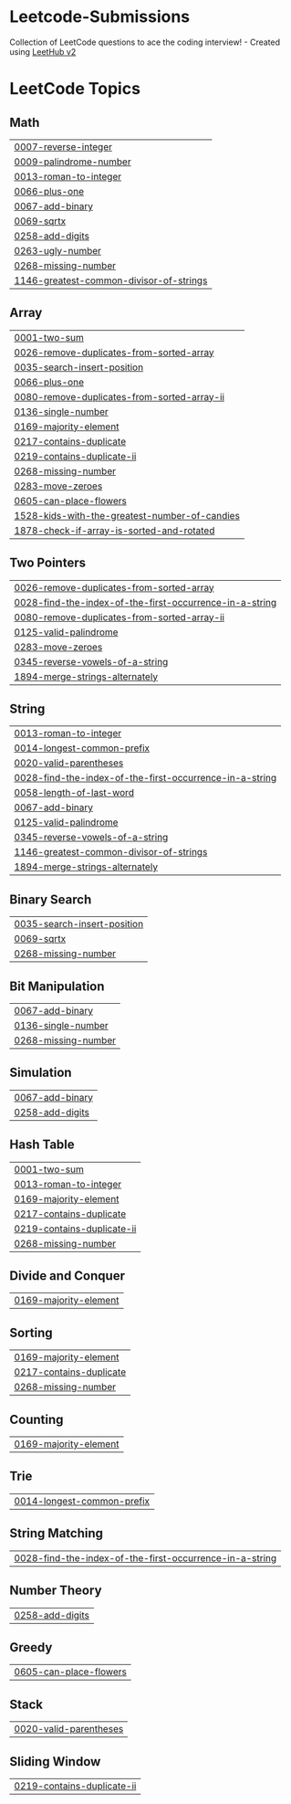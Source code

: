 # Leetcode-Submissions
Collection of LeetCode questions to ace the coding interview! - Created using [LeetHub v2](https://github.com/arunbhardwaj/LeetHub-2.0)

<!---LeetCode Topics Start-->
# LeetCode Topics
## Math
|  |
| ------- |
| [0007-reverse-integer](https://github.com/arrenndajo/Leetcode-Submissions/tree/master/0007-reverse-integer) |
| [0009-palindrome-number](https://github.com/arrenndajo/Leetcode-Submissions/tree/master/0009-palindrome-number) |
| [0013-roman-to-integer](https://github.com/arrenndajo/Leetcode-Submissions/tree/master/0013-roman-to-integer) |
| [0066-plus-one](https://github.com/arrenndajo/Leetcode-Submissions/tree/master/0066-plus-one) |
| [0067-add-binary](https://github.com/arrenndajo/Leetcode-Submissions/tree/master/0067-add-binary) |
| [0069-sqrtx](https://github.com/arrenndajo/Leetcode-Submissions/tree/master/0069-sqrtx) |
| [0258-add-digits](https://github.com/arrenndajo/Leetcode-Submissions/tree/master/0258-add-digits) |
| [0263-ugly-number](https://github.com/arrenndajo/Leetcode-Submissions/tree/master/0263-ugly-number) |
| [0268-missing-number](https://github.com/arrenndajo/Leetcode-Submissions/tree/master/0268-missing-number) |
| [1146-greatest-common-divisor-of-strings](https://github.com/arrenndajo/Leetcode-Submissions/tree/master/1146-greatest-common-divisor-of-strings) |
## Array
|  |
| ------- |
| [0001-two-sum](https://github.com/arrenndajo/Leetcode-Submissions/tree/master/0001-two-sum) |
| [0026-remove-duplicates-from-sorted-array](https://github.com/arrenndajo/Leetcode-Submissions/tree/master/0026-remove-duplicates-from-sorted-array) |
| [0035-search-insert-position](https://github.com/arrenndajo/Leetcode-Submissions/tree/master/0035-search-insert-position) |
| [0066-plus-one](https://github.com/arrenndajo/Leetcode-Submissions/tree/master/0066-plus-one) |
| [0080-remove-duplicates-from-sorted-array-ii](https://github.com/arrenndajo/Leetcode-Submissions/tree/master/0080-remove-duplicates-from-sorted-array-ii) |
| [0136-single-number](https://github.com/arrenndajo/Leetcode-Submissions/tree/master/0136-single-number) |
| [0169-majority-element](https://github.com/arrenndajo/Leetcode-Submissions/tree/master/0169-majority-element) |
| [0217-contains-duplicate](https://github.com/arrenndajo/Leetcode-Submissions/tree/master/0217-contains-duplicate) |
| [0219-contains-duplicate-ii](https://github.com/arrenndajo/Leetcode-Submissions/tree/master/0219-contains-duplicate-ii) |
| [0268-missing-number](https://github.com/arrenndajo/Leetcode-Submissions/tree/master/0268-missing-number) |
| [0283-move-zeroes](https://github.com/arrenndajo/Leetcode-Submissions/tree/master/0283-move-zeroes) |
| [0605-can-place-flowers](https://github.com/arrenndajo/Leetcode-Submissions/tree/master/0605-can-place-flowers) |
| [1528-kids-with-the-greatest-number-of-candies](https://github.com/arrenndajo/Leetcode-Submissions/tree/master/1528-kids-with-the-greatest-number-of-candies) |
| [1878-check-if-array-is-sorted-and-rotated](https://github.com/arrenndajo/Leetcode-Submissions/tree/master/1878-check-if-array-is-sorted-and-rotated) |
## Two Pointers
|  |
| ------- |
| [0026-remove-duplicates-from-sorted-array](https://github.com/arrenndajo/Leetcode-Submissions/tree/master/0026-remove-duplicates-from-sorted-array) |
| [0028-find-the-index-of-the-first-occurrence-in-a-string](https://github.com/arrenndajo/Leetcode-Submissions/tree/master/0028-find-the-index-of-the-first-occurrence-in-a-string) |
| [0080-remove-duplicates-from-sorted-array-ii](https://github.com/arrenndajo/Leetcode-Submissions/tree/master/0080-remove-duplicates-from-sorted-array-ii) |
| [0125-valid-palindrome](https://github.com/arrenndajo/Leetcode-Submissions/tree/master/0125-valid-palindrome) |
| [0283-move-zeroes](https://github.com/arrenndajo/Leetcode-Submissions/tree/master/0283-move-zeroes) |
| [0345-reverse-vowels-of-a-string](https://github.com/arrenndajo/Leetcode-Submissions/tree/master/0345-reverse-vowels-of-a-string) |
| [1894-merge-strings-alternately](https://github.com/arrenndajo/Leetcode-Submissions/tree/master/1894-merge-strings-alternately) |
## String
|  |
| ------- |
| [0013-roman-to-integer](https://github.com/arrenndajo/Leetcode-Submissions/tree/master/0013-roman-to-integer) |
| [0014-longest-common-prefix](https://github.com/arrenndajo/Leetcode-Submissions/tree/master/0014-longest-common-prefix) |
| [0020-valid-parentheses](https://github.com/arrenndajo/Leetcode-Submissions/tree/master/0020-valid-parentheses) |
| [0028-find-the-index-of-the-first-occurrence-in-a-string](https://github.com/arrenndajo/Leetcode-Submissions/tree/master/0028-find-the-index-of-the-first-occurrence-in-a-string) |
| [0058-length-of-last-word](https://github.com/arrenndajo/Leetcode-Submissions/tree/master/0058-length-of-last-word) |
| [0067-add-binary](https://github.com/arrenndajo/Leetcode-Submissions/tree/master/0067-add-binary) |
| [0125-valid-palindrome](https://github.com/arrenndajo/Leetcode-Submissions/tree/master/0125-valid-palindrome) |
| [0345-reverse-vowels-of-a-string](https://github.com/arrenndajo/Leetcode-Submissions/tree/master/0345-reverse-vowels-of-a-string) |
| [1146-greatest-common-divisor-of-strings](https://github.com/arrenndajo/Leetcode-Submissions/tree/master/1146-greatest-common-divisor-of-strings) |
| [1894-merge-strings-alternately](https://github.com/arrenndajo/Leetcode-Submissions/tree/master/1894-merge-strings-alternately) |
## Binary Search
|  |
| ------- |
| [0035-search-insert-position](https://github.com/arrenndajo/Leetcode-Submissions/tree/master/0035-search-insert-position) |
| [0069-sqrtx](https://github.com/arrenndajo/Leetcode-Submissions/tree/master/0069-sqrtx) |
| [0268-missing-number](https://github.com/arrenndajo/Leetcode-Submissions/tree/master/0268-missing-number) |
## Bit Manipulation
|  |
| ------- |
| [0067-add-binary](https://github.com/arrenndajo/Leetcode-Submissions/tree/master/0067-add-binary) |
| [0136-single-number](https://github.com/arrenndajo/Leetcode-Submissions/tree/master/0136-single-number) |
| [0268-missing-number](https://github.com/arrenndajo/Leetcode-Submissions/tree/master/0268-missing-number) |
## Simulation
|  |
| ------- |
| [0067-add-binary](https://github.com/arrenndajo/Leetcode-Submissions/tree/master/0067-add-binary) |
| [0258-add-digits](https://github.com/arrenndajo/Leetcode-Submissions/tree/master/0258-add-digits) |
## Hash Table
|  |
| ------- |
| [0001-two-sum](https://github.com/arrenndajo/Leetcode-Submissions/tree/master/0001-two-sum) |
| [0013-roman-to-integer](https://github.com/arrenndajo/Leetcode-Submissions/tree/master/0013-roman-to-integer) |
| [0169-majority-element](https://github.com/arrenndajo/Leetcode-Submissions/tree/master/0169-majority-element) |
| [0217-contains-duplicate](https://github.com/arrenndajo/Leetcode-Submissions/tree/master/0217-contains-duplicate) |
| [0219-contains-duplicate-ii](https://github.com/arrenndajo/Leetcode-Submissions/tree/master/0219-contains-duplicate-ii) |
| [0268-missing-number](https://github.com/arrenndajo/Leetcode-Submissions/tree/master/0268-missing-number) |
## Divide and Conquer
|  |
| ------- |
| [0169-majority-element](https://github.com/arrenndajo/Leetcode-Submissions/tree/master/0169-majority-element) |
## Sorting
|  |
| ------- |
| [0169-majority-element](https://github.com/arrenndajo/Leetcode-Submissions/tree/master/0169-majority-element) |
| [0217-contains-duplicate](https://github.com/arrenndajo/Leetcode-Submissions/tree/master/0217-contains-duplicate) |
| [0268-missing-number](https://github.com/arrenndajo/Leetcode-Submissions/tree/master/0268-missing-number) |
## Counting
|  |
| ------- |
| [0169-majority-element](https://github.com/arrenndajo/Leetcode-Submissions/tree/master/0169-majority-element) |
## Trie
|  |
| ------- |
| [0014-longest-common-prefix](https://github.com/arrenndajo/Leetcode-Submissions/tree/master/0014-longest-common-prefix) |
## String Matching
|  |
| ------- |
| [0028-find-the-index-of-the-first-occurrence-in-a-string](https://github.com/arrenndajo/Leetcode-Submissions/tree/master/0028-find-the-index-of-the-first-occurrence-in-a-string) |
## Number Theory
|  |
| ------- |
| [0258-add-digits](https://github.com/arrenndajo/Leetcode-Submissions/tree/master/0258-add-digits) |
## Greedy
|  |
| ------- |
| [0605-can-place-flowers](https://github.com/arrenndajo/Leetcode-Submissions/tree/master/0605-can-place-flowers) |
## Stack
|  |
| ------- |
| [0020-valid-parentheses](https://github.com/arrenndajo/Leetcode-Submissions/tree/master/0020-valid-parentheses) |
## Sliding Window
|  |
| ------- |
| [0219-contains-duplicate-ii](https://github.com/arrenndajo/Leetcode-Submissions/tree/master/0219-contains-duplicate-ii) |
<!---LeetCode Topics End-->